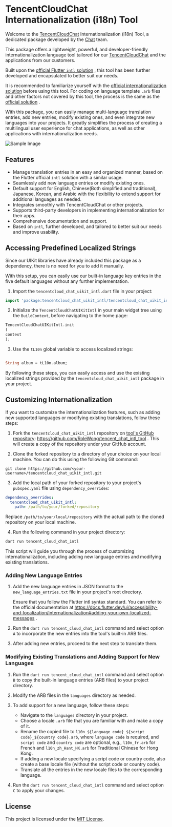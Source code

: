 # TencentCloudChat Internationalization (i18n) Tool

Welcome to
the [TencentCloudChat](https://trtc.io/products/chat?utm_source=gfs&utm_medium=link&utm_campaign=%E6%B8%A0%E9%81%93&_channel_track_key=k6WgfCKn)
Internationalization (i18n) Tool, a dedicated package developed by
the [Chat](https://trtc.io/products/chat?utm_source=gfs&utm_medium=link&utm_campaign=%E6%B8%A0%E9%81%93&_channel_track_key=k6WgfCKn)
team.

This package offers a lightweight, powerful, and developer-friendly internationalization language
tool tailored for
our [TencentCloudChat](https://www.tencentcloud.com/document/product/1047/50059?from=pub) and the
applications from our customers.

Built upon
the [official Flutter `intl` solution](https://docs.flutter.dev/ui/accessibility-and-localization/internationalization)
, this tool has been further developed and encapsulated to better suit our needs.

It is recommended to familiarize yourself with
the [official internationalization solution](https://docs.flutter.dev/ui/accessibility-and-localization/internationalization)
before using this tool. For coding on language template `.arb` files and other factors not covered
by this tool, the process is the same as
the [official solution](https://docs.flutter.dev/ui/accessibility-and-localization/internationalization)
.

With this package, you can easily manage multi-language translation entries, add new entries, modify
existing ones, and even integrate new languages into your projects. It greatly simplifies the
process of creating a multilingual user experience for chat applications, as well as other
applications with internationalization needs.

![Sample Image](https://qcloudimg.tencent-cloud.cn/raw/cfdebbe4f935fe73bc8fafd205faa4a9.png)

## Features

- Manage translation entries in an easy and organized manner, based on the Flutter official `intl`
  solution with a similar usage.
- Seamlessly add new language entries or modify existing ones.
- Default support for English, Chinese(Both simplified and traditional), Japanese, Korean, and Arabic with
  the flexibility to extend support for additional languages as needed.
- Integrates smoothly with TencentCloudChat or other projects.
- Supports third-party developers in implementing internationalization for their apps.
- Comprehensive documentation and support.
- Based on `intl`, further developed, and tailored to better suit our needs and improve usability.

## Accessing Predefined Localized Strings

Since our UIKit libraries have already included this package as a dependency, there is no need for
you to add it manually.

With this setup, you can easily use our built-in language key entries in the five default languages
without any further implementation.

1. Import the `tencentcloud_chat_uikit_intl.dart` file in your project:

```dart
import 'package:tencentcloud_chat_uikit_intl/tencentcloud_chat_uikit_intl.dart';
```

2. Initialize the `TencentCloudChatUIKitIntl` in your main widget tree using the `BuildContext`,
   before navigating to the home page:

```dart
TencentCloudChatUIKitIntl.init
(
context
);
```

3. Use the `tL10n` global variable to access localized strings:

```dart

String album = tL10n.album;
```

By following these steps, you can easily access and use the existing localized strings provided by
the `tencentcloud_chat_uikit_intl` package in your project.

## Customizing Internationalization

If you want to customize the internationalization features, such as adding new supported languages
or modifying existing translations, follow these steps:

1. Fork the `tencentcloud_chat_uikit_intl` repository
   on [tool's GitHub repository](https://github.com/RoleWong/tencent_chat_intl_tool): https://github.com/RoleWong/tencent_chat_intl_tool
   . This will create a copy of the repository under your GitHub account.

2. Clone the forked repository to a directory of your choice on your local machine. You can do this
   using the following Git command:

```
git clone https://github.com/<your-username>/tencentcloud_chat_uikit_intl.git
```

3. Add the local path of your forked repository to your project's `pubspec.yaml` file
   using `dependency_overrides`:

```yaml
dependency_overrides:
  tencentcloud_chat_uikit_intl:
    path: /path/to/your/forked/repository
```

Replace `/path/to/your/local/repository` with the actual path to the cloned repository on your local
machine.

4. Run the following command in your project directory:

```sh
dart run tencent_cloud_chat_intl
```

This script will guide you through the process of customizing internationalization, including adding
new language entries and modifying existing translations.

### Adding New Language Entries

1. Add the new language entries in JSON format to the `new_language_entries.txt` file in your
   project's root directory.

   Ensure that you follow the Flutter intl syntax standard. You can refer to the official
   documentation
   at https://docs.flutter.dev/ui/accessibility-and-localization/internationalization#adding-your-own-localized-messages
   .

2. Run the `dart run tencent_cloud_chat_intl` command and select option `A` to incorporate the
   new entries into the tool's built-in ARB files.

3. After adding new entries, proceed to the next step to translate them.

### Modifying Existing Translations and Adding Support for New Languages

1. Run the `dart run tencent_cloud_chat_intl` command and select option `B` to copy the
   built-in language entries (ARB files) to your project directory.

2. Modify the ARB files in the `languages` directory as needed.

3. To add support for a new language, follow these steps:

    - Navigate to the `languages` directory in your project.
    - Choose a locale `.arb` file that you are familiar with and make a copy of it.
    - Rename the copied file to `l10n_${language code}_${script code}_${country code}.arb`,
      where `language code` is required, and `script code` and `country code` are optional,
      e.g., `l10n_fr.arb` for French and `l10n_zh_Hant_HK.arb` for Traditional Chinese for Hong
      Kong.
    - If adding a new locale specifying a script code or country code, also create a base locale
      file (without the script code or country code).
    - Translate all the entries in the new locale files to the corresponding language.

4. Run the `dart run tencent_cloud_chat_intl` command and select option `C` to apply your
   changes.

## License

This project is licensed under the [MIT License](LICENSE).
